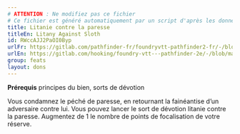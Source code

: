 ```yaml
---
# ATTENTION : Ne modifiez pas ce fichier
# Ce fichier est généré automatiquement par un script d'après les données du module Foundry VTT officiel et de sa traduction
title: Litanie contre la paresse
titleEn: Litany Against Sloth
id: RWccAJJ2PaOI0Byp
urlFr: https://gitlab.com/pathfinder-fr/foundryvtt-pathfinder2-fr/-/blob/master/data/feats/RWccAJJ2PaOI0Byp.htm
urlEn: https://gitlab.com/hooking/foundry-vtt---pathfinder-2e/-/blob/master/packs/data/feats.db/litany-against-sloth.json
group: feats
layout: dons
---
```

**Prérequis**  principes du bien, sorts de dévotion

Vous condamnez le péché de paresse, en retournant la fainéantise d’un adversaire contre lui. Vous pouvez lancer le sort de dévotion litanie contre la paresse. Augmentez de 1 le nombre de points de focalisation de votre réserve.


